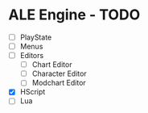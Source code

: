 # ALE Engine - TODO
- [ ] PlayState
- [ ] Menus
- [ ] Editors
    - [ ] Chart Editor
    - [ ] Character Editor
    - [ ] Modchart Editor
- [x] HScript
- [ ] Lua
